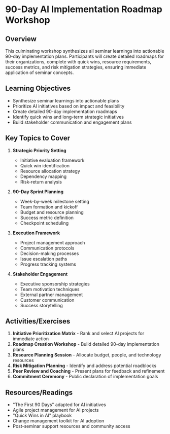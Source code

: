 # 90-Day AI Implementation Roadmap Workshop

## Overview
This culminating workshop synthesizes all seminar learnings into actionable 90-day implementation plans. Participants will create detailed roadmaps for their organizations, complete with quick wins, resource requirements, success metrics, and risk mitigation strategies, ensuring immediate application of seminar concepts.

## Learning Objectives
- Synthesize seminar learnings into actionable plans
- Prioritize AI initiatives based on impact and feasibility
- Create detailed 90-day implementation roadmaps
- Identify quick wins and long-term strategic initiatives
- Build stakeholder communication and engagement plans

## Key Topics to Cover
1. **Strategic Priority Setting**
   - Initiative evaluation framework
   - Quick win identification
   - Resource allocation strategy
   - Dependency mapping
   - Risk-return analysis

2. **90-Day Sprint Planning**
   - Week-by-week milestone setting
   - Team formation and kickoff
   - Budget and resource planning
   - Success metric definition
   - Checkpoint scheduling

3. **Execution Framework**
   - Project management approach
   - Communication protocols
   - Decision-making processes
   - Issue escalation paths
   - Progress tracking systems

4. **Stakeholder Engagement**
   - Executive sponsorship strategies
   - Team motivation techniques
   - External partner management
   - Customer communication
   - Success storytelling

## Activities/Exercises
1. **Initiative Prioritization Matrix** - Rank and select AI projects for immediate action
2. **Roadmap Creation Workshop** - Build detailed 90-day implementation plans
3. **Resource Planning Session** - Allocate budget, people, and technology resources
4. **Risk Mitigation Planning** - Identify and address potential roadblocks
5. **Peer Review and Coaching** - Present plans for feedback and refinement
6. **Commitment Ceremony** - Public declaration of implementation goals

## Resources/Readings
- "The First 90 Days" adapted for AI initiatives
- Agile project management for AI projects
- "Quick Wins in AI" playbook
- Change management toolkit for AI adoption
- Post-seminar support resources and community access